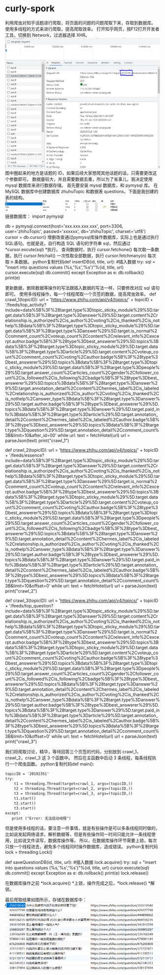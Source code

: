 # curly-spork
利用爬虫对知乎话题进行爬取，将页面的问题的问题爬取下来，存取到数据库。
使用多线程的方式来进行爬取，提高爬取效率。
打开知乎网页，按F12打开开发者工具，切换到 Network，过滤器选择 XHR。
![image](https://github.com/adasdasdasdasddasd/curly-spork/blob/main/%E6%8D%95%E8%8E%B7.PNG)
图中圈起来的地方是话题的 ID，如果后续大家想爬其他话题的话，只需要更改这个参数即可。
数据量较大，并且需要数据去重，所以为了省事儿，我决定使用 mysql 数据库来进行数据存储。
首先要安装 mysql 数据库，和 pymysql 库。
在 MySQL 数据库中创建数据库 zhuhuTopic 和数据表 questions，下面是我创建的表的结构。
![image](https://github.com/adasdasdasdasddasd/curly-spork/blob/main/3.PNG)
链接数据库：
import pymysql

db = pymysql.connect(host='xxx.xxx.xxx.xxx', port=3306, user='zhihuTopic', passwd='xxxxxx', db='zhihuTopic', charset='utf8')
cursor = db.cursor()
增删改查通过pymysql库操作数据库，实际上也是通过执行SQL语句。也就是说，自行构造 SQL 语句的字符串 sql，然后通过 *cursor.excute(sql) *执行。
查询数据时，执行 cursor.fetchone() 每次取一条数据，执行 cursor.fetchall() 一次性取全部数据，执行 cursor.fetchmany(n) 每次取 n 条数据。
python复制代码def insertDB(id, title, url):
    #插入数据
    try:
        sql = "insert into questions values (%s,'%s','%s')"%(id, title, url)
        cursor.execute(sql)
        db.commit()
    except Exception as e:
        db.rollback()
        print(e)

 更新数据，删除数据等操作的写法跟插入数据的写法一样，只要修改对应 sql 语句即可。
使用多线程操作，每一个线程爬取一个页签的数据，提高爬虫效率。
def crawl_1(topicID):
    url = 'https://www.zhihu.com/api/v4/topics/' + topicID + '/feeds/top_activity?include=data%5B%3F%28target.type%3Dtopic_sticky_module%29%5D.target.data%5B%3F%28target.type%3Danswer%29%5D.target.content%2Crelationship.is_authorized%2Cis_author%2Cvoting%2Cis_thanked%2Cis_nothelp%3Bdata%5B%3F%28target.type%3Dtopic_sticky_module%29%5D.target.data%5B%3F%28target.type%3Danswer%29%5D.target.is_normal%2Ccomment_count%2Cvoteup_count%2Ccontent%2Crelevant_info%2Cexcerpt.author.badge%5B%3F%28type%3Dbest_answerer%29%5D.topics%3Bdata%5B%3F%28target.type%3Dtopic_sticky_module%29%5D.target.data%5B%3F%28target.type%3Darticle%29%5D.target.content%2Cvoteup_count%2Ccomment_count%2Cvoting%2Cauthor.badge%5B%3F%28type%3Dbest_answerer%29%5D.topics%3Bdata%5B%3F%28target.type%3Dtopic_sticky_module%29%5D.target.data%5B%3F%28target.type%3Dpeople%29%5D.target.answer_count%2Carticles_count%2Cgender%2Cfollower_count%2Cis_followed%2Cis_following%2Cbadge%5B%3F%28type%3Dbest_answerer%29%5D.topics%3Bdata%5B%3F%28target.type%3Danswer%29%5D.target.annotation_detail%2Ccontent%2Chermes_label%2Cis_labeled%2Crelationship.is_authorized%2Cis_author%2Cvoting%2Cis_thanked%2Cis_nothelp%2Canswer_type%3Bdata%5B%3F%28target.type%3Danswer%29%5D.target.author.badge%5B%3F%28type%3Dbest_answerer%29%5D.topics%3Bdata%5B%3F%28target.type%3Danswer%29%5D.target.paid_info%3Bdata%5B%3F%28target.type%3Darticle%29%5D.target.annotation_detail%2Ccontent%2Chermes_label%2Cis_labeled%2Cauthor.badge%5B%3F%28type%3Dbest_answerer%29%5D.topics%3Bdata%5B%3F%28target.type%3Dquestion%29%5D.target.annotation_detail%2Ccomment_count%3B&limit=10&after_id=00'
    while url:
        text = fetchHotel(url)
        url = parseJson(text)
        print("crawl_1")

def crawl_2(topicID):
    url = 'https://www.zhihu.com/api/v4/topics/' + topicID + '/feeds/essence?include=data%5B%3F%28target.type%3Dtopic_sticky_module%29%5D.target.data%5B%3F%28target.type%3Danswer%29%5D.target.content%2Crelationship.is_authorized%2Cis_author%2Cvoting%2Cis_thanked%2Cis_nothelp%3Bdata%5B%3F%28target.type%3Dtopic_sticky_module%29%5D.target.data%5B%3F%28target.type%3Danswer%29%5D.target.is_normal%2Ccomment_count%2Cvoteup_count%2Ccontent%2Crelevant_info%2Cexcerpt.author.badge%5B%3F%28type%3Dbest_answerer%29%5D.topics%3Bdata%5B%3F%28target.type%3Dtopic_sticky_module%29%5D.target.data%5B%3F%28target.type%3Darticle%29%5D.target.content%2Cvoteup_count%2Ccomment_count%2Cvoting%2Cauthor.badge%5B%3F%28type%3Dbest_answerer%29%5D.topics%3Bdata%5B%3F%28target.type%3Dtopic_sticky_module%29%5D.target.data%5B%3F%28target.type%3Dpeople%29%5D.target.answer_count%2Carticles_count%2Cgender%2Cfollower_count%2Cis_followed%2Cis_following%2Cbadge%5B%3F%28type%3Dbest_answerer%29%5D.topics%3Bdata%5B%3F%28target.type%3Danswer%29%5D.target.annotation_detail%2Ccontent%2Chermes_label%2Cis_labeled%2Crelationship.is_authorized%2Cis_author%2Cvoting%2Cis_thanked%2Cis_nothelp%2Canswer_type%3Bdata%5B%3F%28target.type%3Danswer%29%5D.target.author.badge%5B%3F%28type%3Dbest_answerer%29%5D.topics%3Bdata%5B%3F%28target.type%3Danswer%29%5D.target.paid_info%3Bdata%5B%3F%28target.type%3Darticle%29%5D.target.annotation_detail%2Ccontent%2Chermes_label%2Cis_labeled%2Cauthor.badge%5B%3F%28type%3Dbest_answerer%29%5D.topics%3Bdata%5B%3F%28target.type%3Dquestion%29%5D.target.annotation_detail%2Ccomment_count%3B&limit=10&offset=0'
    while url:
        text = fetchHotel(url)
        url = parseJson(text)
        print("crawl_2")

def crawl_3(topicID):
    url = 'https://www.zhihu.com/api/v4/topics/' + topicID + '/feeds/top_question?include=data%5B%3F%28target.type%3Dtopic_sticky_module%29%5D.target.data%5B%3F%28target.type%3Danswer%29%5D.target.content%2Crelationship.is_authorized%2Cis_author%2Cvoting%2Cis_thanked%2Cis_nothelp%3Bdata%5B%3F%28target.type%3Dtopic_sticky_module%29%5D.target.data%5B%3F%28target.type%3Danswer%29%5D.target.is_normal%2Ccomment_count%2Cvoteup_count%2Ccontent%2Crelevant_info%2Cexcerpt.author.badge%5B%3F%28type%3Dbest_answerer%29%5D.topics%3Bdata%5B%3F%28target.type%3Dtopic_sticky_module%29%5D.target.data%5B%3F%28target.type%3Darticle%29%5D.target.content%2Cvoteup_count%2Ccomment_count%2Cvoting%2Cauthor.badge%5B%3F%28type%3Dbest_answerer%29%5D.topics%3Bdata%5B%3F%28target.type%3Dtopic_sticky_module%29%5D.target.data%5B%3F%28target.type%3Dpeople%29%5D.target.answer_count%2Carticles_count%2Cgender%2Cfollower_count%2Cis_followed%2Cis_following%2Cbadge%5B%3F%28type%3Dbest_answerer%29%5D.topics%3Bdata%5B%3F%28target.type%3Danswer%29%5D.target.annotation_detail%2Ccontent%2Chermes_label%2Cis_labeled%2Crelationship.is_authorized%2Cis_author%2Cvoting%2Cis_thanked%2Cis_nothelp%2Canswer_type%3Bdata%5B%3F%28target.type%3Danswer%29%5D.target.author.badge%5B%3F%28type%3Dbest_answerer%29%5D.topics%3Bdata%5B%3F%28target.type%3Danswer%29%5D.target.paid_info%3Bdata%5B%3F%28target.type%3Darticle%29%5D.target.annotation_detail%2Ccontent%2Chermes_label%2Cis_labeled%2Cauthor.badge%5B%3F%28type%3Dbest_answerer%29%5D.topics%3Bdata%5B%3F%28target.type%3Dquestion%29%5D.target.annotation_detail%2Ccomment_count%3B&limit=10&offset=0'
    while url:
        text = fetchHotel(url)
        url = parseJson(text)
        print("crawl_3")
        
我们将爬取讨论，精华，等待回答三个页签的代码，分别放到 crawl_1，crawl_2，crawl_3 这 3 个函数中。
然后在主函数中启动 3 条线程，每条线程执行一个爬虫函数。
python复制代码def main():

    topicID = '20192351'
    try:
        t1 = threading.Thread(target=crawl_1, args=(topicID,))
        t2 = threading.Thread(target=crawl_2, args=(topicID,))
        t3 = threading.Thread(target=crawl_3, args=(topicID,))
        t1.start()
        t2.start()
        t3.start()
    except:
       print ("Error: 无法启动线程")

但是使用多线程的话，要注意一件事情，就是有些操作是可以多条线程同时做的，比如说发起网络请求，解析数据等，但是有些操作同一时间只能允许一条线程使用，比如说文件读写，数据库操作等。
所以，在数据库操作环节需要上锁，每次只放一个线程进去，避免多个线程同时操作数据库，造成错误。
python复制代码lock = threading.Lock()

def saveQuestionDB(id, title, url):
    #插入数据
    lock.acquire()
    try:
        sql = "insert into questions values (%s,'%s','%s')"%(id, title, url)
        cursor.execute(sql)
        db.commit()
    except Exception as e:
        db.rollback()
        print(e)
    lock.release()

在数据库操作之前 *lock.acquire() *上锁，操作完成之后，*lock.release() *解锁。

最后爬取结果如图所示，存储在数据库中：
![image](https://github.com/adasdasdasdasddasd/curly-spork/blob/main/2.PNG)
